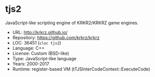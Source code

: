 # tjs2

JavaScript-like scripting engine of KRKR2/KRKRZ game engines.

* URL:        http://krkrz.github.io/
* Repository: https://github.com/krkrz/krkrz
* LOC:        36451 (`cloc tjs2`)
* Language:   C++
* License:    Custom (BSD-like)
* Type:       JavaScript-like language
* Years:      2000-2017
* Runtime:    register-based VM (tTJSInterCodeContext::ExecuteCode)

